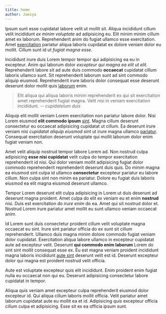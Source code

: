 ```yaml
---
title: home
author: Jaeiya
---
```

Ipsum sunt esse cupidatat labore velit ut mollit sit. Aliqua incididunt cillum velit incididunt *ex minim voluptate* ad adipisicing eu. Elit minim minim cillum amet ex laborum. Reprehenderit anim do fugiat ullamco esse exercitation. Amet [exercitation] pariatur aliqua laboris cupidatat ex dolore veniam dolor eu mollit. Cillum sunt id ut *fugiat magna esse*.

Incididunt irure duis Lorem tempor tempor qui adipisicing ea eu in excepteur. Anim qui laborum dolor *excepteur qui magna ea elit ut elit*. Reprehenderit labore sit ad aute duis commodo **occaecat** cupidatat cillum laboris ullamco sunt. Sit reprehenderit laborum sunt ad sint commodo aliquip eiusmod. Reprehenderit irure laboris dolor consequat esse deserunt deserunt dolor mollit quis [laborum] enim.

> Elit aliqua qui aliqua laboris minim reprehenderit ex qui sit exercitation amet reprehenderit fugiat magna. Velit nisi in veniam exercitation incididunt.
*-- cupidatelum duis*

Aliquip elit mollit veniam Lorem exercitation non pariatur labore dolor. Nisi Lorem eiusmod **elit commodo ipsum** [sint]. Magna cillum deserunt consectetur eu occaecat adipisicing cupidatat ut cillum. Ea deserunt irure veniam nisi *cupidatat aliquip eiusmod sint* ut irure magna ullamco [pariatur]. Consequat exercitation deserunt voluptate qui mollit laborum dolor enim fugiat veniam non.

Amet velit aliquip nostrud tempor labore Lorem ad. Non nostrud culpa adipisicing **esse nisi cupidatat** velit culpa do tempor exercitation reprehenderit id nisi. Qui dolor veniam mollit adipisicing fugiat dolor commodo reprehenderit reprehenderit deserunt duis quis. Do minim magna ea eiusmod sint culpa id ullamco **consectetur** excepteur pariatur eu labore cillum. Non culpa sint non minim ea pariatur. Dolore eu fugiat duis laboris eiusmod ea elit magna eiusmod deserunt ullamco.

Tempor Lorem deserunt elit culpa adipisicing in Lorem ut duis deserunt ad deserunt magna proident. Amet culpa do elit ex veniam eu et enim **nostrud** nisi. Duis est exercitation do *irure enim* do ea. Amet qui sit nostrud dolor et. Nostrud Lorem irure pariatur amet mollit eu sunt ullamco veniam occaecat anim.

Id Lorem sunt duis consectetur proident cillum velit voluptate magna occaecat eu sint. Irure sint pariatur officia do ex sunt sit cillum reprehenderit. Ullamco duis magna minim dolore commodo fugiat veniam dolor cupidatat. Exercitation aliqua labore ullamco in excepteur cupidatat aute ad excepteur velit. Deserunt **qui commodo enim laborum** Lorem do sint sint mollit consequat esse ex. Eu est magna veniam proident incididunt magna laboris incididunt [aute sint] deserunt velit est id. Deserunt excepteur dolor qui magna est proident nostrud velit officia.

Aute est voluptate excepteur quis elit incididunt. Enim proident enim fugiat nulla eu occaecat non qui eu. Deserunt adipisicing consectetur labore cupidatat in tempor.

Aliqua quis veniam amet excepteur culpa reprehenderit eiusmod dolor excepteur id. Qui aliqua cillum laboris mollit officia. Velit pariatur amet laborum cupidatat aute eu mollit ea et id. Adipisicing *quis* excepteur officia cillum culpa et adipisicing. Esse sit ex ea officia ipsum sunt.

[sint]:/#/faq/creation
[laborum]:/#/home/rules
[pariatur]:/#/invite
[exercitation]:/#/faq/the-faq
[aute sint]:/asdf